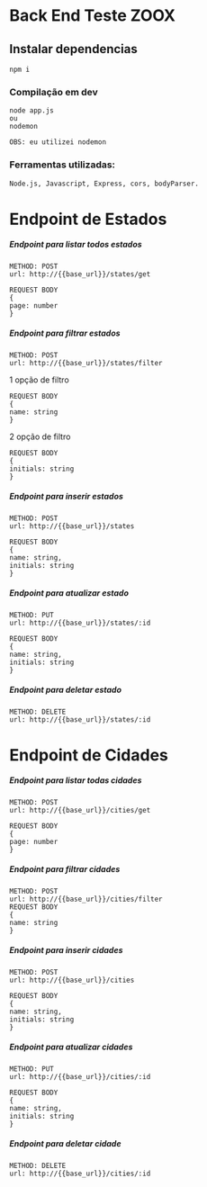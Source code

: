 # Back End Teste ZOOX

## Instalar dependencias
```
npm i
```

### Compilação em dev
```
node app.js 
ou
nodemon

OBS: eu utilizei nodemon
```


### Ferramentas utilizadas:
```
Node.js, Javascript, Express, cors, bodyParser.
```


# Endpoint de Estados

##### Endpoint para listar todos estados
```
METHOD: POST
url: http://{{base_url}}/states/get

REQUEST BODY 
{
page: number
}

```
##### Endpoint para filtrar estados
```
METHOD: POST
url: http://{{base_url}}/states/filter
```
1 opção de filtro
```
REQUEST BODY 
{
name: string
}
```
2 opção de filtro
```
REQUEST BODY 
{
initials: string
}

```
##### Endpoint para inserir estados
```
METHOD: POST
url: http://{{base_url}}/states

REQUEST BODY 
{
name: string,
initials: string
}
```
##### Endpoint para atualizar estado
```
METHOD: PUT
url: http://{{base_url}}/states/:id

REQUEST BODY 
{
name: string,
initials: string
}
```
##### Endpoint para deletar estado
```
METHOD: DELETE
url: http://{{base_url}}/states/:id

```


# Endpoint de Cidades

##### Endpoint para listar todas cidades
```
METHOD: POST
url: http://{{base_url}}/cities/get

REQUEST BODY 
{
page: number
}

```
##### Endpoint para filtrar cidades
```
METHOD: POST
url: http://{{base_url}}/cities/filter
REQUEST BODY 
{
name: string
}
```
##### Endpoint para inserir cidades
```
METHOD: POST
url: http://{{base_url}}/cities

REQUEST BODY 
{
name: string,
initials: string
}
```
##### Endpoint para atualizar cidades
```
METHOD: PUT
url: http://{{base_url}}/cities/:id

REQUEST BODY 
{
name: string,
initials: string
}
```
##### Endpoint para deletar cidade
```
METHOD: DELETE
url: http://{{base_url}}/cities/:id

```




